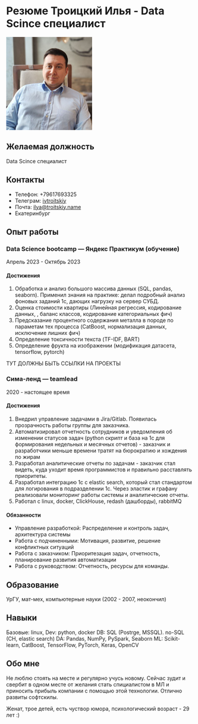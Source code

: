 # Резюме Троицкий Илья - Data Scince специалист

![Фотография](cv.jpg)
## Желаемая должность

Data Scince специалист

## Контакты

- Телефон: +79617693325
- Телеграм: [ivtroitskiy](https://t.me/ivtroitskiy)
- Почта: ilya@troitskiy.name
- Екатеринбург 

## Опыт работы



### Data Science bootcamp — Яндекс Практикум (обучение)

Апрель 2023 - Октябрь 2023

#### Достижения

1. Обработка и анализ большого массива данных (SQL, pandas, seaborn). Применил знания на практике: делал подробный анализ фоновых заданий 1с, дающих нагрузку на сервер СУБД.
2. Оценка стоимости квартиры (Линейная регрессия, кодирование данных, , баланс классов, кодирование категориальных фич)
3. Предсказание процентного содержания металла в породе по параметам тех процесса (CatBoost, нормализация данных, исключение лишних фич)
4. Определение токсичности текста (TF-IDF, BART)
5. Определение фрукта на изображении (модификация датасета, tensorflow, pytorch)

ТУТ ДОЛЖНЫ БЫТЬ ССЫЛКИ НА ПРОЕКТЫ

### Сима-ленд —  teamlead 

2020 - настоящее время

#### Достижения

1. Внедрил управление задачами в Jira/Gitlab. Появилась прозрачность работы группы для заказчика.
2. Автоматизировал отчетность сотрудников  и уведомления об изменении статусов задач (python скрипт и база на 1с для формирования недельных и месячных отчетов) - заказчик и разработчики меньше времени тратят на бюрократию и хождения по жирам
3. Разработал аналитические отчеты по задачам - заказчик стал видеть, куда уходит время программистов и правильно расставлять приоритеты.
4. Разработал интеграцию 1с с elastic search, который стал стандартом для  логирования в подразделении 1с. Через эластик и графану реализовали мониторинг работы системы и аналитические отчеты. 
5. Работал с linux, docker, ClickHouse, redash (дашборды), rabbitMQ

#### Обязанности

- Управление разработкой: Распределение и контроль задач, архитектура системы
- Работа с подчиненными: Мотивация, развитие, решение конфликтных ситуаций
- Работа с заказчиком: Приоритезация задач, отчетность, планирование развития автоматизации
- Работа с руководством: Отчетность, ресурсы для команды.

## Образование

УрГУ, мат-мех, компьютерные науки (2002 - 2007, неокончил)

## Навыки

Базовые: linux, 
Dev: python, docker
DB: SQL (Postrge, MSSQL). no-SQL (CH, elastic search)
DA: Pandas, NumPy, PySpark, Seaborn
ML: Scikit-learn, CatBoost, TensorFlow, PyTorch, Keras, OpenCV

## Обо мне
Не люблю стоять на месте и регулярно учусь новому. Сейчас зудит и свербит в одном месте от желания стать спициалистом в МЛ и приносить прибыль компании с помощью этой технологии. Отлично развиты софтскилы.  

Женат, трое детей, есть чуствор юмора, психологический возраст - 29 лет :)